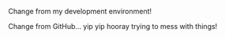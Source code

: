 Change from my development environment!

Change from GitHub... yip yip hooray trying to mess with things!

